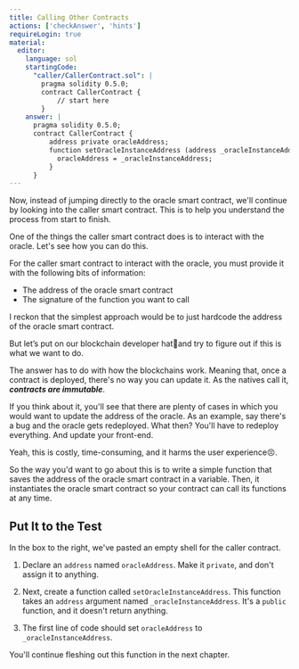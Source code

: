 ```yaml
---
title: Calling Other Contracts
actions: ['checkAnswer', 'hints']
requireLogin: true
material:
  editor:
    language: sol
    startingCode:
      "caller/CallerContract.sol": |
        pragma solidity 0.5.0;
        contract CallerContract {
            // start here
        }
    answer: |
      pragma solidity 0.5.0;
      contract CallerContract {
          address private oracleAddress;
          function setOracleInstanceAddress (address _oracleInstanceAddress) public {
            oracleAddress = _oracleInstanceAddress;
          }
      }
---
```


Now, instead of jumping directly to the oracle smart contract, we'll continue by looking into the caller smart contract. This is to help you understand the process from start to finish.

One of the things the caller smart contract does is to interact with the oracle. Let's see how you can do this.

For the caller smart contract to interact with the oracle, you must provide it with the following bits of information:

* The address of the oracle smart contract
* The signature of the function you want to call

I reckon that the simplest approach would be to just hardcode the address of the oracle smart contract.

But let’s put on our blockchain developer hat🎩and try to figure out if this is what we want to do.

The answer has to do with how the blockchains work. Meaning that, once a contract is deployed, there's no way you can update it. As the natives call it, ***contracts are immutable***.

If you think about it, you'll see that there are plenty of cases in which you would want to update the address of the oracle. As an example, say there's a bug and the oracle gets redeployed. What then? You'll have to redeploy everything. And update your front-end.

Yeah, this is costly, time-consuming, and it harms the user experience😣.

So the way you'd want to go about this is to write a simple function that saves the address of the oracle smart contract in a variable. Then, it instantiates the oracle smart contract so your contract can call its functions at any time.

## Put It to the Test

In the box to the right, we've pasted an empty shell for the caller contract.

1. Declare an `address` named `oracleAddress`. Make it `private`, and don't assign it to anything.

2. Next, create a function called `setOracleInstanceAddress`. This function takes an `address` argument named `_oracleInstanceAddress`. It's a `public` function, and it doesn't return anything.

3. The first line of code should set `oracleAddress` to `_oracleInstanceAddress`.

You'll continue fleshing out this function in the next chapter.
